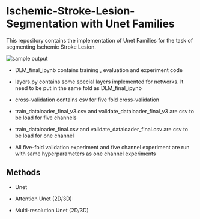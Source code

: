 # Ischemic-Stroke-Lesion-Segmentation with Unet Families
This repository contains the implementation of Unet Families for the task of segmenting 
Ischemic Stroke Lesion.

![sample output]([https://github.com/SiqiHuang18/Ischemic-Stroke-Lesion-Segmentation/blob/main/output/att1.png)

- DLM_final_ipynb  contains training , evaluation and experiment code
- layers.py    contains some special layers implemented for networks. It need to be put in the same fold as DLM_final_ipynb
- cross-validation  contains csv for five fold cross-validation
- train_dataloader_final_v3.csv  and  validate_dataloader_final_v3 are csv to be load for five channels
- train_dataloader_final.csv   and  validate_dataloader_final.csv are csv to be load for one channel

- All five-fold validation experiment and five channel experiment are run with same hyperparameters as one channel experiments

## Methods

* Unet

* Attention Unet (2D/3D)

* Multi-resolution Unet (2D/3D)




